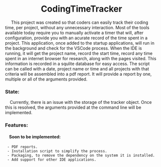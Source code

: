 # <div align="center">CodingTimeTracker</div>
&nbsp;&nbsp;&nbsp;&nbsp; This project was created so that coders can easily track their coding time, per project, without any unnecessary interaction.  Most of the tools available today require you to manually activate a timer that will, after configuration, provide you with an acurate record of the time spent in a project.  This application, once added to the startup applications, will run in the background and check for the VSCode process.  When the IDE is running, it will get the project name, record the start time, record any time spent in an internet browser for research, along with the pages visited.  This information is recorded in a squlite database for easy access.  The script can be called with a date, project name or time and all projects with that criteria will be assembled into a pdf report.  It will provide a report by one, multiple or all of the arguments provided.

### State:
&nbsp;&nbsp;&nbsp;&nbsp;Currently, there is an issue with the storage of the tracker object.  Once this is resolved, the arguments provided at the command line will be implemented.

### Features:
#### &nbsp;&nbsp;&nbsp;&nbsp;Soon to be implemented:
     - PDF reports.
     - Installation script to simplify the process.
     - Packaging, to remove the dependency on the system it is installed.
     - Add support for other IDE applications.
